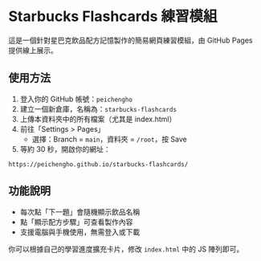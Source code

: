 
# Starbucks Flashcards 練習模組

這是一個針對星巴克飲品配方記憶製作的簡易網頁練習模組，由 GitHub Pages 提供線上展示。

## 使用方法

1. 登入你的 GitHub 帳號：`peichengho`
2. 建立一個新倉庫，名稱為：`starbucks-flashcards`
3. 上傳本資料夾中的所有檔案（尤其是 index.html）
4. 前往「Settings > Pages」
   - 選擇：Branch = `main`，資料夾 = `/root`，按 Save
5. 等約 30 秒，開啟你的網址：

```
https://peichengho.github.io/starbucks-flashcards/
```

## 功能說明

- 每次點「下一題」會隨機顯示飲品名稱
- 點「顯示配方步驟」可查看製作內容
- 支援電腦與手機使用，無需登入或下載

你可以根據自己的學習進度擴充卡片，修改 `index.html` 中的 JS 陣列即可。
